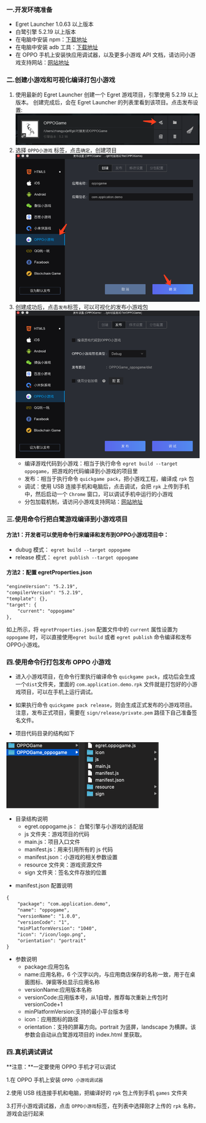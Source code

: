 ### 一.开发环境准备

* Egret Launcher 1.0.63 以上版本
* 白鹭引擎 5.2.19 以上版本
* 在电脑中安装 npm：[下载地址](https://www.npmjs.com/)
* 在电脑中安装 adb 工具：[下载地址](http://adbshell.com/downloads)
* 在 OPPO 手机上安装快应用调试器，以及更多小游戏 API 文档，请访问小游戏支持网站：[网站地址](https://cdofs.oppomobile.com/cdo-activity/static/201810/26/quickgame/documentation/games/use.html)

### 二.创建小游戏和可视化编译打包小游戏

1. 使用最新的 Egret Launcher 创建一个 Egret 游戏项目，引擎使用 5.2.19 以上版本。
创建完成后，会在 Egret Launcher 的列表里看到该项目。点击发布设置:
![](p1.png)
2. 选择 `OPPO小游戏` 标签，点击`确定`，创建项目
![](p2.png)
3. 创建成功后，点击`发布`标签，可以可视化的发布小游戏包
![](p3.png)
	* 编译游戏代码到小游戏：相当于执行命令 `egret build --target oppogame`，把游戏的代码编译到小游戏的项目里
	* 发布：相当于执行命令 `quickgame pack`，把小游戏工程，编译成 `rpk` 包
	* 调试：使用 USB 连接手机和电脑后，点击调试，会把 `rpk` 上传到手机中，然后启动一个 `Chrome` 窗口，可以调试手机中运行的小游戏
	* 分包加载机制，请访问小游戏支持网站：[网站地址](https://cdofs.oppomobile.com/cdo-activity/static/201810/26/quickgame/documentation/subpackage/subpackage.html)



### 三.使用命令行把白鹭游戏编译到小游戏项目
#### 方法1：开发者可以使用命令行来编译和发布到OPPO小游戏项目中：
	
  * dubug 模式： ```egret build --target oppogame```
  * release 模式： ```egret publish --target oppogame```

#### 方法2：配置 egretProperties.json

```
"engineVersion": "5.2.19",
"compilerVersion": "5.2.19",
"template": {},
"target": {
	"current": "oppogame"
},
```

如上所示，将 `egretProperties.json` 配置文件中的 `current` 属性设置为 `oppogame` 时，可以直接使用```egret build``` 或者 ```egret publish``` 命令编译和发布OPPO小游戏。

### 四.使用命令行打包发布 OPPO 小游戏
* 进入小游戏项目，在命令行里执行编译命令 `quickgame pack`，成功后会生成一个`dist`文件夹，里面的 `com.application.demo.rpk` 文件就是打包好的小游戏项目，可以在手机上运行调试。
* 如果执行命令 `quickgame pack release`，则会生成正式发布的小游戏项目。注意，发布正式项目，需要在 `sign/release/private.pem` 路径下自己准备签名文件。

* 项目代码目录的结构如下

![](p4.png)

- 目录结构说明
	* egret.oppogame.js： 白鹭引擎与小游戏的适配层
	* js 文件夹：游戏项目的代码
	* main.js：项目入口文件
	* manifest.js：用来引用所有的 js 代码
	* manifest.json：小游戏的相关参数设置
	* resource 文件夹：游戏资源文件
	* sign 文件夹：签名文件存放的位置


* manifest.json 配置说明

```
{
	"package": "com.application.demo",
	"name": "oppogame",
	"versionName": "1.0.0",
	"versionCode": "1",
	"minPlatformVersion": "1040",
	"icon": "/icon/logo.png",
	"orientation": "portrait"
}
```
- 参数说明
	* package:应用包名
	* name:应用名称，6 个汉字以内，与应用商店保存的名称一致，用于在桌面图标、弹窗等处显示应用名称
	* versionName:应用版本名称
	* versionCode:应用版本号，从1自增，推荐每次重新上传包时versionCode+1
	* minPlatformVersion:支持的最小平台版本号
	* icon：应用图标的路径
	* orientation：支持的屏幕方向。portrait 为竖屏，landscape 为横屏。该参数会自动从白鹭游戏项目的 index.html 里获取。


### 四.真机调试调试
**注意：**一定要使用 OPPO 手机才可以调试 

1.在 OPPO 手机上安装 `OPPO 小游戏调试器`

2.使用 USB 线连接手机和电脑，把编译好的 `rpk` 包上传到手机 `games` 文件夹

3.打开小游戏调试器，点击 `OPPO小游戏`标签，在列表中选择刚才上传的 `rpk` 名称，游戏会运行起来
